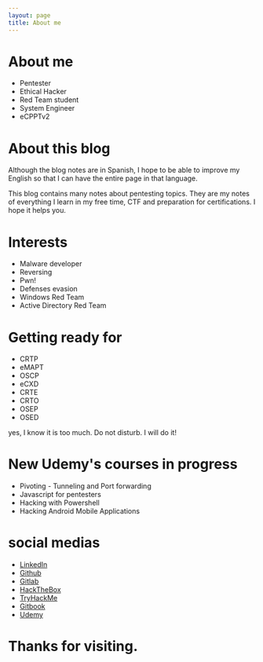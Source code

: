 ```yaml
---
layout: page
title: About me
---
```


<h1>About me</h1>

<ul>
    <li>Pentester</li>
    <li>Ethical Hacker</li>
    <li>Red Team student</li>
    <li>System Engineer</li>
    <li>eCPPTv2</li>
</ul>

<h1>About this blog</h1>

<p>Although the blog notes are in Spanish, I hope to be able to improve my English so that I can have the entire page in that language.</p>
<p>This blog contains many notes about pentesting topics. They are my notes of everything I learn in my free time, CTF and preparation for certifications. I hope it helps you.</p>

<h1>Interests</h1>

<ul>
    <li>Malware developer</li>
    <li>Reversing</li>
    <li>Pwn!</li>
    <li>Defenses evasion</li>
    <li>Windows Red Team</li>
    <li>Active Directory Red Team</li>
</ul>

<h1>Getting ready for</h1>

<ul>
    <li>CRTP</li>
    <li>eMAPT</li>
    <li>OSCP</li>
    <li>eCXD</li>
    <li>CRTE</li>
    <li>CRTO</li>
    <li>OSEP</li>
    <li>OSED</li>
</ul>

<p>yes, I know it is too much. Do not disturb. I will do it!</p>

<h1>New Udemy's courses in progress</h1>

<ul>
    <li>Pivoting - Tunneling and Port forwarding</li>
    <li>Javascript for pentesters</li>
    <li>Hacking with Powershell</li>
    <li>Hacking Android Mobile Applications</li>
</ul>

<h1>social medias</h1>

<ul>
    <li><a href="https://www.linkedin.com/in/christian-jimenez-saavedra-86188318a/">LinkedIn</a></li>
    <li><a href="https://github.com/kriko69">Github</a></li>
    <li><a href="https://gitlab.com/kriko69">Gitlab</a></li>
    <li><a href="https://www.hackthebox.eu/home/users/profile/206447">HackTheBox</a></li>
    <li><a href="https://tryhackme.com/p/kriko69">TryHackMe</a></li>
    <li><a href="https://krikoacaso.gitbook.io/pentesting/">Gitbook</a></li>
    <li><a href="https://www.udemy.com/user/christian-jimenez-79/">Udemy</a></li>
</ul>

<h1>Thanks for visiting.</h1>